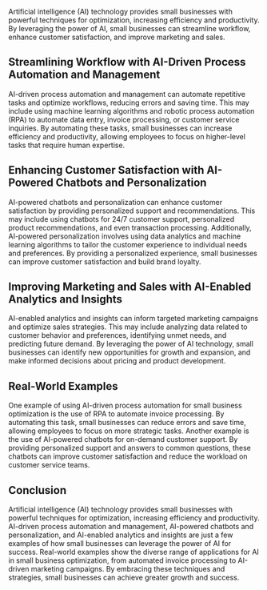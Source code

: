 
Artificial intelligence (AI) technology provides small businesses with powerful techniques for optimization, increasing efficiency and productivity. By leveraging the power of AI, small businesses can streamline workflow, enhance customer satisfaction, and improve marketing and sales.

Streamlining Workflow with AI-Driven Process Automation and Management
----------------------------------------------------------------------

AI-driven process automation and management can automate repetitive tasks and optimize workflows, reducing errors and saving time. This may include using machine learning algorithms and robotic process automation (RPA) to automate data entry, invoice processing, or customer service inquiries. By automating these tasks, small businesses can increase efficiency and productivity, allowing employees to focus on higher-level tasks that require human expertise.

Enhancing Customer Satisfaction with AI-Powered Chatbots and Personalization
----------------------------------------------------------------------------

AI-powered chatbots and personalization can enhance customer satisfaction by providing personalized support and recommendations. This may include using chatbots for 24/7 customer support, personalized product recommendations, and even transaction processing. Additionally, AI-powered personalization involves using data analytics and machine learning algorithms to tailor the customer experience to individual needs and preferences. By providing a personalized experience, small businesses can improve customer satisfaction and build brand loyalty.

Improving Marketing and Sales with AI-Enabled Analytics and Insights
--------------------------------------------------------------------

AI-enabled analytics and insights can inform targeted marketing campaigns and optimize sales strategies. This may include analyzing data related to customer behavior and preferences, identifying unmet needs, and predicting future demand. By leveraging the power of AI technology, small businesses can identify new opportunities for growth and expansion, and make informed decisions about pricing and product development.

Real-World Examples
-------------------

One example of using AI-driven process automation for small business optimization is the use of RPA to automate invoice processing. By automating this task, small businesses can reduce errors and save time, allowing employees to focus on more strategic tasks. Another example is the use of AI-powered chatbots for on-demand customer support. By providing personalized support and answers to common questions, these chatbots can improve customer satisfaction and reduce the workload on customer service teams.

Conclusion
----------

Artificial intelligence (AI) technology provides small businesses with powerful techniques for optimization, increasing efficiency and productivity. AI-driven process automation and management, AI-powered chatbots and personalization, and AI-enabled analytics and insights are just a few examples of how small businesses can leverage the power of AI for success. Real-world examples show the diverse range of applications for AI in small business optimization, from automated invoice processing to AI-driven marketing campaigns. By embracing these techniques and strategies, small businesses can achieve greater growth and success.

